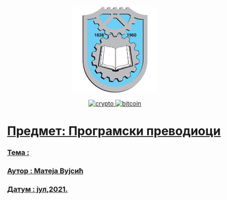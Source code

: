<p align="center"> <a href="http://mfkg.rs/sr/" target="_blank"> <img src="https://github.com/mVujsic/mv-crypto-2021/blob/master/img/unnamed.png" alt="arduino" width="200" height="200"/></p>
<p align="center"><a href="" target="_blank"> <img src="" alt="crypto" width="80" height="80"/><a href="" target="_blank"> <img src="" alt="bitcoin" width="80" height="80"/></p>
 
# Предмет: Програмски преводиоци
### **Тема** : 
### **Аутор** : Матеја Вујсић
### **Датум** : јул,2021.
 
